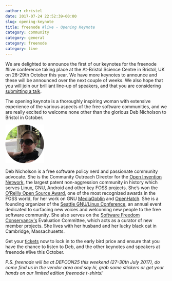 ```yaml
---
author: christel
date: 2017-07-24 22:52:39+00:00
slug: opening-keynote
title: freenode #live - Opening Keynote
category: community
category: general
category: freenode
category: live
---
```

We are delighted to announce the first of our keynotes for the freenode #live conference taking place at the At-Bristol Science Centre in Bristol, UK on 28-29th October this year. We have more keynotes to announce and these will be announced over the next couple of weeks. We also hope that you will join our brilliant line-up of speakers, and that you are considering [submitting a talk](https://freenode.live/conference/fn-live17/program/proposal/new).

The opening keynote is a thoroughly inspiring woman with extensive experience of the various aspects of the free software communities, and we are really excited to welcome none other than the glorious Deb Nicholson to Bristol in October. 

![Deb Nicholson Bio Picture](/static/img/FNLIVEKN1-DebNicholson.png)

Deb Nicholson is a free software policy nerd and passionate community advocate. She is the Community Outreach Director for the [Open Invention Network](https://www.openinventionnetwork.com), the largest patent non-aggression community in history which serves Linux, GNU, Android and other key FOSS projects. She’s won the [O’Reilly Open Source Award](https://en.wikipedia.org/wiki/O%27Reilly_Open_Source_Award), one of the most recognized awards in the FOSS world, for her work on GNU [MediaGoblin](https://mediagoblin.org/) and [OpenHatch](https://openhatch.org/). She is a founding organizer of the [Seattle GNU/Linux Conference](https://seagl.org/), an annual event dedicated to surfacing new voices and welcoming new people to the free software community. She also serves on the [Software Freedom Conservancy's](https://sfconservancy.org/) Evaluation Committee, which acts as a curator of new member projects. She lives with her husband and her lucky black cat in Cambridge, Massachusetts.

Get your [tickets](https://freenode.live/conference/fn-live17/tickets) now to lock in to the early bird price and ensure that you have the chance to listen to Deb, and the other keynotes and speakers at freenode #live this October.

*P.S. freenode will be at DEFCON25 this weekend (27-30th July 2017), do come find us in the vendor area and say hi, grab some stickers or get your hands on our limited edition freenode t-shirts!*
